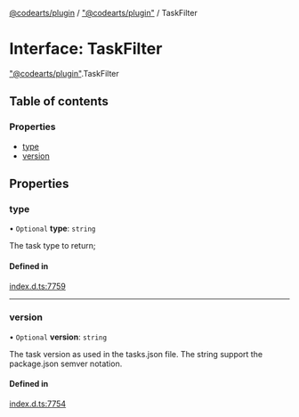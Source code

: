[@codearts/plugin](../README.md) / ["@codearts/plugin"](../modules/_codearts_plugin_.md) / TaskFilter

# Interface: TaskFilter

["@codearts/plugin"](../modules/_codearts_plugin_.md).TaskFilter

## Table of contents

### Properties

- [type](codearts_plugin_.TaskFilter.md#type)
- [version](codearts_plugin_.TaskFilter.md#version)

## Properties

### type

• `Optional` **type**: `string`

The task type to return;

#### Defined in

[index.d.ts:7759](https://github.com/shuyaqian/cloudide-plugin-api/blob/5b69219/index.d.ts#L7759)

___

### version

• `Optional` **version**: `string`

The task version as used in the tasks.json file.
The string support the package.json semver notation.

#### Defined in

[index.d.ts:7754](https://github.com/shuyaqian/cloudide-plugin-api/blob/5b69219/index.d.ts#L7754)
